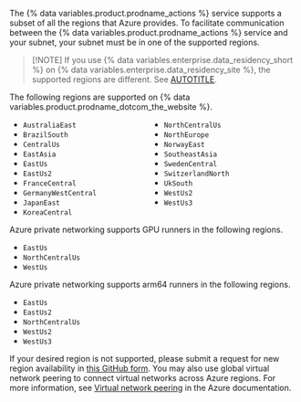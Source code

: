 The {% data variables.product.prodname_actions %} service supports a subset of all the regions that Azure provides. To facilitate communication between the {% data variables.product.prodname_actions %} service and your subnet, your subnet must be in one of the supported regions.

> [!NOTE] If you use {% data variables.enterprise.data_residency_short %} on {% data variables.enterprise.data_residency_site %}, the supported regions are different. See [AUTOTITLE](/admin/data-residency/network-details-for-ghecom#supported-regions-for-azure-private-networking).

The following regions are supported on {% data variables.product.prodname_dotcom_the_website %}.

<ul style="-webkit-column-count: 2; -moz-column-count: 2; column-count: 2;">
<li><code>AustraliaEast</code></li>
<li><code>BrazilSouth</code></li>
<li><code>CentralUs</code></li>
<li><code>EastAsia</code></li>
<li><code>EastUs</code></li>
<li><code>EastUs2</code></li>
<li><code>FranceCentral</code></li>
<li><code>GermanyWestCentral</code></li>
<li><code>JapanEast</code></li>
<li><code>KoreaCentral</code></li>
<li><code>NorthCentralUs</code></li>
<li><code>NorthEurope</code></li>
<li><code>NorwayEast</code></li>
<li><code>SoutheastAsia</code></li>
<li><code>SwedenCentral</code></li>
<li><code>SwitzerlandNorth</code></li>
<li><code>UkSouth</code></li>
<li><code>WestUs2</code></li>
<li><code>WestUs3</code></li>
</ul>

Azure private networking supports GPU runners in the following regions.

* `EastUs`
* `NorthCentralUs`
* `WestUs`

Azure private networking supports arm64 runners in the following regions.

* `EastUs`
* `EastUs2`
* `NorthCentralUs`
* `WestUs2`
* `WestUs3`

If your desired region is not supported, please submit a request for new region availability in [this GitHub form](https://resources.github.com/private-networking-for-github-hosted-runners-with-azure-virtual-networks/). You may also use global virtual network peering to connect virtual networks across Azure regions. For more information, see [Virtual network peering](https://learn.microsoft.com/en-us/azure/virtual-network/virtual-network-peering-overview) in the Azure documentation.
